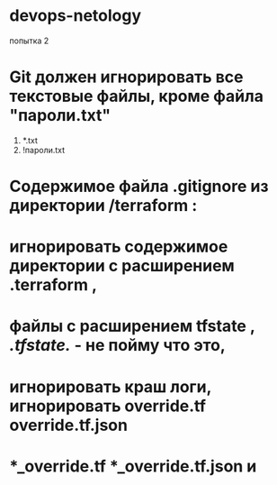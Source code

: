 # devops-netology
попытка 2

# Git должен игнорировать все текстовые файлы, кроме файла "пароли.txt" 
 
 1. *.txt
 2. !пароли.txt
 
 # Содержимое файла .gitignore из директории /terraform : 
 # игнорировать содержимое директории с расширением .terraform , 
 # файлы c расширением tfstate , *.tfstate.* - не пойму что это, 
 # игнорировать краш логи, игнорировать override.tf override.tf.json 
 # *_override.tf *_override.tf.json и 